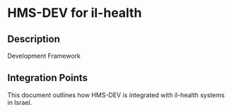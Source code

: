 # HMS-DEV for il-health

## Description

Development Framework

## Integration Points

This document outlines how HMS-DEV is integrated with il-health systems in Israel.
